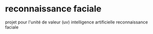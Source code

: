 # reconnaissance faciale
 projet  pour l'unité de valeur (uv) intelligence artificielle reconnaissance faciale
